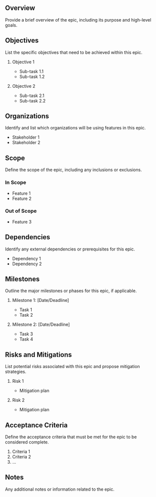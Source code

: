 ## Overview
Provide a brief overview of the epic, including its purpose and high-level goals.

## Objectives
List the specific objectives that need to be achieved within this epic.

1. Objective 1
   - Sub-task 1.1
   - Sub-task 1.2

2. Objective 2
   - Sub-task 2.1
   - Sub-task 2.2

## Organizations
Identify and list which organizations will be using features in this epic.

- Stakeholder 1
- Stakeholder 2

## Scope
Define the scope of the epic, including any inclusions or exclusions.

### In Scope
- Feature 1
- Feature 2

### Out of Scope
- Feature 3 

## Dependencies
Identify any external dependencies or prerequisites for this epic.
- Dependency 1
- Dependency 2

## Milestones
Outline the major milestones or phases for this epic, if applicable.

1. Milestone 1: [Date/Deadline]
   - Task 1
   - Task 2

2. Milestone 2: [Date/Deadline]
   - Task 3
   - Task 4

## Risks and Mitigations
List potential risks associated with this epic and propose mitigation strategies.

1. Risk 1
   - Mitigation plan

2. Risk 2
   - Mitigation plan

## Acceptance Criteria
Define the acceptance criteria that must be met for the epic to be considered complete.

1. Criteria 1
2. Criteria 2
3. ...

## Notes
Any additional notes or information related to the epic.
